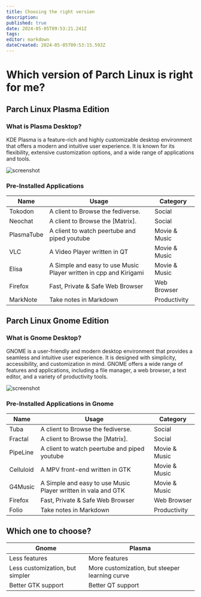 ```yaml
---
title: Choosing the right version
description: 
published: true
date: 2024-05-05T09:53:21.241Z
tags: 
editor: markdown
dateCreated: 2024-05-05T09:53:15.593Z
---
```


# Which version of Parch Linux is right for me?	

## Parch Linux Plasma Edition

### What is Plasma Desktop?

KDE Plasma is a feature-rich and highly customizable desktop environment that offers a modern and intuitive user experience. It is known for its flexibility, extensive customization options, and a wide range of applications and tools.

![screenshot](https://github.com/parchlinux/parch-iso-plasma/raw/main/image/screenshot.png)

### Pre-Installed Applications

| Name         | Usage     | Category |
|--------------|-----------|------------|
| Tokodon         | A client to Browse the fediverse.      | Social        |
| Neochat      | A client to Browse the [Matrix].  | Social       |
| PlasmaTube | A client to watch peertube and piped youtube | Movie & Music |
| VLC | A Video Player written in QT | Movie & Music |
| Elisa | A Simple and easy to use Music Player written in cpp and Kirigami | Movie & Music | 
| Firefox | Fast, Private & Safe Web Browser | Web Browser |
| MarkNote | Take notes in Markdown | Productivity |



## Parch Linux Gnome Edition


### What is Gnome Desktop?

GNOME is a user-friendly and modern desktop environment that provides a seamless and intuitive user experience. It is designed with simplicity, accessibility, and customization in mind. GNOME offers a wide range of features and applications, including a file manager, a web browser, a text editor, and a variety of productivity tools.


![screenshot](https://github.com/parchlinux/Parch-iso-gnome/raw/main/image/screenshot.png)


### Pre-Installed Applications in Gnome

| Name         | Usage     | Category |
|--------------|-----------|------------|
| Tuba         | A client to Browse the fediverse.      | Social        |
| Fractal      | A client to Browse the [Matrix].  | Social       |
| PipeLine | A client to watch peertube and piped youtube | Movie & Music |
| Celluloid | A MPV front-end written in GTK | Movie & Music |
| G4Music | A Simple and easy to use Music Player written in vala and GTK | Movie & Music | 
| Firefox | Fast, Private & Safe Web Browser | Web Browser |
| Folio | Take notes in Markdown | Productivity |


## Which one to choose?

| Gnome | Plasma |
|-----|------|
| Less features | More features|
| Less customization, but simpler | More customization, but steeper learning curve|
| Better GTK support | Better QT support|


